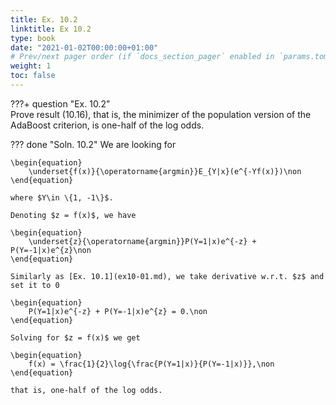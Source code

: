 ```yaml
---
title: Ex. 10.2
linktitle: Ex 10.2
type: book
date: "2021-01-02T00:00:00+01:00"
# Prev/next pager order (if `docs_section_pager` enabled in `params.toml`)
weight: 1
toc: false
---
```


???+ question "Ex. 10.2"    
    Prove result (10.16), that is, the minimizer of the population version of the AdaBoost criterion, is one-half of the log odds.

??? done "Soln. 10.2"
    We are looking for 
	
    \begin{equation}
		\underset{f(x)}{\operatorname{argmin}}E_{Y|x}(e^{-Yf(x)})\non
	\end{equation}
	
    where $Y\in \{1, -1\}$.

	Denoting $z = f(x)$, we have
	
    \begin{equation}
		\underset{z}{\operatorname{argmin}}P(Y=1|x)e^{-z} + P(Y=-1|x)e^{z}\non
	\end{equation}

	Similarly as [Ex. 10.1](ex10-01.md), we take derivative w.r.t. $z$ and set it to 0
	
    \begin{equation}
		P(Y=1|x)e^{-z} + P(Y=-1|x)e^{z} = 0.\non
	\end{equation}
	
    Solving for $z = f(x)$ we get
	
    \begin{equation}
		f(x) = \frac{1}{2}\log{\frac{P(Y=1|x)}{P(Y=-1|x)}},\non
	\end{equation}
	
    that is, one-half of the log odds.